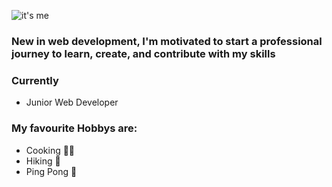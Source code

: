 
![it's me](https://media.giphy.com/media/xUPGGDNsLvqsBOhuU0/giphy.gif)
### New in web development, I'm motivated to start a professional journey to learn, create, and contribute with my skills
### Currently 
- Junior Web Developer
### My favourite Hobbys are:
- Cooking 👩‍🍳
- Hiking 🥾
- Ping Pong 🏓
  

